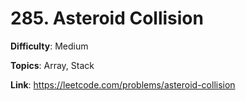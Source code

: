 # 285. Asteroid Collision

**Difficulty**: Medium

**Topics**: Array, Stack

**Link**: https://leetcode.com/problems/asteroid-collision
